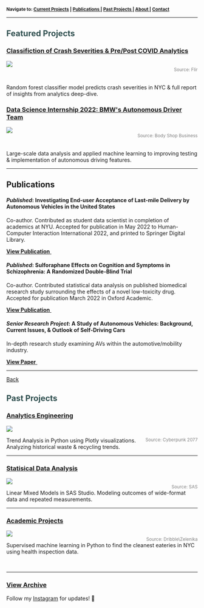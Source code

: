 <sup> <b>Navigate to: <a href="#currentprojects">Current Projects</a> <b>|</b> <a href="#publications">Publications </a><b>|</b> <a href="#pastprojects">Past Projects </a><b>|</b> <a href="https://zenjen-devs.github.io/bio">About </a><b>|</b> <a href="mailto:hello@jenarriaza.com">Contact</a></b>

---

<h2 id="currentprojects" style="color:DarkSlateGray;">Featured Projects</h2>

### [Classifiction of Crash Severities & Pre/Post COVID Analytics](/nyc_crash_project)

<p><a href="https://zenjen-devs.github.io/nyc_crash_project"><img src="https://www.flir.com/globalassets/industrial/instruments/public-safety/industrial-safety-hero.jpg"/></a>
<br>
<span style="float:right; color: gray;"><sup>Source: Flir</sup></span></p><br>

Random forest classifier model predicts crash severities in NYC & full report of insights from analytics deep-dive.


### [Data Science Internship 2022: BMW's Autonomous Driver Team](/internship2021)

<p><a href="https://zenjen-devs.github.io/internship2021"><img src="images/BMW-Intel.jpg?raw=true"/></a>
<br>
<span style="float:right; color: gray;"><sup>Source: Body Shop Business</sup></span></p><br>

Large-scale data analysis and applied machine learning to improving testing & implementation of autonomous driving features.


---

<h2 id="publications">Publications</h2>

#### <i>Published</i>: Investigating End-user Acceptance of Last-mile Delivery by Autonomous Vehicles in the United States

Co-author. Contributed as student data scientist in completion of academics at NYU. Accepted for publication in May 2022 to Human-Computer Interaction International 2022, and printed to Springer Digital Library.

<a href="https://doi.org/10.48550/arXiv.2205.14282"><b>View Publication</b> <img style="vertical-align:middle" src="https://cdn-icons-png.flaticon.com/512/376/376007.png" height="12" width="12"/></a>


#### <i>Published</i>: Sulforaphane Effects on Cognition and Symptoms in Schizophrenia: A Randomized Double-Blind Trial

Co-author. Contributed statistical data analysis on published biomedical research study surrounding the effects of a novel low-toxicity drug. Accepted for publication March 2022 in Oxford Academic.

<a href="https://academic.oup.com/schizbullopen/article/3/1/sgac024/6543894"><b>View Publication</b> <img style="vertical-align:middle" src="https://cdn-icons-png.flaticon.com/512/376/376007.png" height="12" width="12"/></a>

#### <i>Senior Research Project</i>: A Study of Autonomous Vehicles: Background, Current Issues, & Outlook of Self-Driving Cars

In-depth research study examining AVs within the automotive/mobility industry.

<a href="pdfs/JenArriaza_SeniorProject.pdf" class="image fit"><b>View Paper</b> <img style="vertical-align:middle" src="https://cdn-icons-png.flaticon.com/512/376/376007.png" height="12" width="12"/></a>

---
  
<a href="#currentprojects">Back</a>     
  
<h2 id="pastprojects" style="color:DarkSlateGray;">Past Projects</h2>

### [Analytics Engineering](/analytics-python)
<p><a href="https://zenjen-devs.github.io/analytics-python"><img src="images/civilizationfiction.jpg?raw=true"/></a>

<span style="float:right; color: gray;"><sup>Source: Cyberpunk 2077</sup></span></p>

Trend Analysis in Python using Plotly visualizations. Analyzing historical waste & recycling trends.
<br>

---

### [Statisical Data Analysis](/statisticaldataanalysis)

<p><a href="https://zenjen-devs.github.io/statisticaldataanalysis"><img src="images/dataprofessionals.JPG?raw=true"/></a>
<br>
<span style="float: right; color: gray;"><sup>Source: SAS</sup></span></p>

Linear Mixed Models in SAS Studio. Modeling outcomes of wide-format data and repeated measurements.
<br>

---

### [Academic Projects](/academicprojects)
<p><a href="https://zenjen-devs.github.io/academicprojects"><img src="images/analytics-apple2.png?raw=true"/></a>
<br>
<span style="float:right; color: gray;"><sup>Source: Dribble\Zelenika</sup></span></p>

Supervised machine learning in Python to find the cleanest eateries in NYC using health inspection data.

<br>

---


### [View Archive](/archive)

Follow my <a href="https://www.instagram.com/zenjen.dev">Instagram</a> for updates! 🔮



<!-- Remove above link if you don't want to attibute -->
